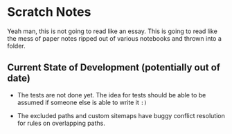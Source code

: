 # Scratch Notes

Yeah man, this is not going to read like an essay.
This is going to read like the mess of paper notes ripped out of various notebooks and thrown into a folder.

## Current State of Development (potentially out of date)

- The tests are not done yet. The idea for tests should be able to be assumed if someone else is able to write it `:)`

- The excluded paths and custom sitemaps have buggy conflict resolution for rules on overlapping paths.